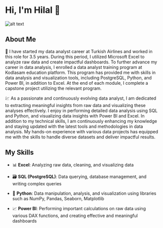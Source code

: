 # Hi, I'm Hilal 👋

![alt text](https://imgur.com/a/tk288Ml)
 
## About Me

🎯 I have started my data analyst career at Turkish Airlines and worked in this role for 3.5 years. During this period, I utilized Microsoft Excel to analyze raw data and create impactful dashboards. To further advance my career in data analysis, I enrolled a data analyst training program at Kodlasam education platform. This program has provided me with skills in data analysis and visualization tools, including PostgreSQL, Python, and Power BI, in addition to Excel. At the end of each module, I complete a capstone project utilizing the relevant program.

💹 As a passionate and continuously evolving data analyst, I am dedicated to extracting meaningful insights from raw data and visualizing these analyses effectively. I enjoy in performing detailed data analysis using SQL and Python, and visualizing data insights with Power BI and Excel. In addition to my technical skills, I am continuously enhancing my knowledge and staying updated with the latest tools and methodologies in data analysis. My hands-on experience with various data projects has equipped me with the skills to handle diverse datasets and deliver impactful results.

## My Skills 

- 📊 **Excel**: 
  Analyzing raw data, cleaning, and visualizing data
  
- 🗃️ **SQL (PostgreSQL)**: 
  Data querying, database management, and writing complex queries
  
- 🐍 **Python**: 
  Data manipulation, analysis, and visualization using libraries such as NumPy, Pandas, Seaborn, Matplotlib
  
- 📈 **Power BI**: 
  Performing important calculations on raw data using various DAX functions, and creating effective and meaningful dashboards
